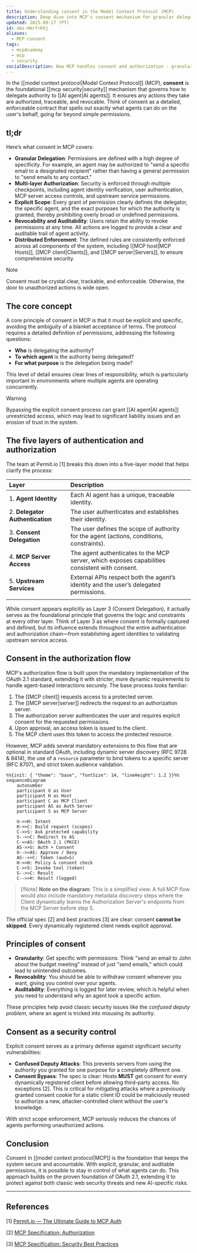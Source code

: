 ```yaml
---
title: Understanding consent in the Model Context Protocol (MCP)
description: Deep dive into MCP's consent mechanism for granular delegation, multi-layer authorization, and secure agent permissions
updated: 2025-09-17 (PT)
id: obs-HmrfrKXj
aliases:
  - MCP consent
tags:
  - mcpAcademy
  - mcp
  - security
socialDescription: How MCP handles consent and authorization - granular delegation, revocable permissions, and distributed enforcement for AI agents
---
```


In the [[model context protocol|Model Context Protocol]] (MCP), **consent** is the foundational [[mcp security|security]] mechanism that governs how to delegate authority to [[AI agent|AI agents]]. It ensures any actions they take are authorized, traceable, and revocable. Think of consent as a detailed, enforceable contract that spells out exactly what agents can do on the user's behalf, going far beyond simple permissions.

## tl;dr

Here’s what consent in MCP covers:

- **Granular Delegation**: Permissions are defined with a high degree of specificity. For example, an agent may be authorized to "send a specific email to a designated recipient" rather than having a general permission to "send emails to any contact."
- **Multi-layer Authorization**: Security is enforced through multiple checkpoints, including agent identity verification, user authentication, MCP server access controls, and upstream service permissions.
- **Explicit Scope**: Every grant of permission clearly defines the delegator, the specific agent, and the exact purposes for which the authority is granted, thereby prohibiting overly broad or undefined permissions.
- **Revocability and Auditability**: Users retain the ability to revoke permissions at any time. All actions are logged to provide a clear and auditable trail of agent activity.
- **Distributed Enforcement**: The defined rules are consistently enforced across all components of the system, including [[MCP host|MCP Hosts]], [[MCP client|Clients]], and [[MCP server|Servers]], to ensure comprehensive security.

> [!NOTE]
> Consent must be crystal clear, trackable, and enforceable. Otherwise, the door to unauthorized actions is wide open.

## The core concept

A core principle of consent in MCP is that it must be explicit and specific, avoiding the ambiguity of a blanket acceptance of terms. The protocol requires a detailed definition of permissions, addressing the following questions:

- **Who** is delegating the authority?
- **To which agent** is the authority being delegated?
- **For what purpose** is the delegation being made?

This level of detail ensures clear lines of responsibility, which is particularly important in environments where multiple agents are operating concurrently.

> [!WARNING]
> Bypassing the explicit consent process can grant [[AI agent|AI agents]] unrestricted access, which may lead to significant liability issues and an erosion of trust in the system.

## The five layers of authentication and authorization

The team at Permit.io [1] breaks this down into a five-layer model that helps clarify the process:

| Layer                           | Description                                                                                    |
| :------------------------------ | :--------------------------------------------------------------------------------------------- |
| 1. **Agent Identity**           | Each AI agent has a unique, traceable identity.                                                |
| 2. **Delegator Authentication** | The user authenticates and establishes their identity.                                         |
| 3. **Consent Delegation**       | The user defines the scope of authority for the agent (actions, conditions, constraints).      |
| 4. **MCP Server Access**        | The agent authenticates to the MCP server, which exposes capabilities consistent with consent. |
| 5. **Upstream Services**        | External APIs respect both the agent’s identity and the user’s delegated permissions.          |
|                                 |                                                                                                |

While consent appears explicitly as Layer 3 (Consent Delegation), it actually serves as the foundational principle that governs the logic and constraints at every other layer. Think of Layer 3 as where consent is formally captured and defined, but its influence extends throughout the entire authentication and authorization chain—from establishing agent identities to validating upstream service access.

## Consent in the authorization flow

MCP's authorization flow is built upon the mandatory implementation of the OAuth 2.1 standard, extending it with stricter, more dynamic requirements to handle agent-based interactions securely. The base process looks familiar:

1. The [[MCP client]] requests access to a protected server.
2. The [[MCP server|server]] redirects the request to an authorization server.
3. The authorization server authenticates the user and requires explicit consent for the requested permissions.
4. Upon approval, an access token is issued to the client.
5. The MCP client uses this token to access the protected resource.

However, MCP adds several mandatory extensions to this flow that are optional in standard OAuth, including dynamic server discovery (RFC 9728 & 8414), the use of a `resource` parameter to bind tokens to a specific server (RFC 8707), and strict token audience validation.

```mermaid
%%{init: { "theme": "base", "fontSize": 14, "lineHeight": 1.2 }}%%
sequenceDiagram
    autonumber
    participant U as User
    participant H as Host
    participant C as MCP Client
    participant AS as Auth Server
    participant S as MCP Server

    U->>H: Intent
    H->>C: Build request (scopes)
    C->>S: Ask protected capability
    S-->>C: Redirect to AS
    C->>AS: OAuth 2.1 (PKCE)
    AS->>U: Auth + Consent
    U-->>AS: Approve / Deny
    AS-->>C: Token (aud=S)
    H->>H: Policy & consent check
    C->>S: Invoke tool (token)
    S-->>C: Result
    C-->>H: Result (logged)
```

> [!Note] **Note on the diagram**:
> This is a simplified view. A full MCP flow would also include mandatory metadata discovery steps where the Client dynamically learns the Authorization Server's endpoints from the MCP Server before step 5.

The official spec [2] and best practices [3] are clear: consent **cannot be skipped**. Every dynamically registered client needs explicit approval.

## Principles of consent

- **Granularity**: Get specific with permissions. Think "send an email to John about the budget meeting" instead of just "send emails," which could lead to unintended outcomes.
- **Revocability**: You should be able to withdraw consent whenever you want, giving you control over your agents.
- **Auditability**: Everything is logged for later review, which is helpful when you need to understand why an agent took a specific action.

These principles help avoid classic security issues like the _confused deputy problem_, where an agent is tricked into misusing its authority.

## Consent as a security control

Explicit consent serves as a primary defense against significant security vulnerabilities:

- **Confused Deputy Attacks**: This prevents servers from using the authority you granted for one purpose for a completely different one.
- **Consent Bypass**: The spec is clear: Hosts **MUST** get consent for every dynamically registered client before allowing third-party access. No exceptions [2]. This is critical for mitigating attacks where a previously granted consent cookie for a static client ID could be maliciously reused to authorize a new, attacker-controlled client without the user's knowledge.

With strict scope enforcement, MCP seriously reduces the chances of agents performing unauthorized actions.

## Conclusion

Consent in [[model context protocol|MCP]] is the foundation that keeps the system secure and accountable. With explicit, granular, and auditable permissions, it is possible to stay in control of what agents can do. This approach builds on the proven foundation of OAuth 2.1, extending it to protect against both classic web security threats and new AI-specific risks.

---

## References

[1] [Permit.io — The Ultimate Guide to MCP Auth](https://www.permit.io/blog/the-ultimate-guide-to-mcp-auth)

[2] [MCP Specification: Authorization](https://modelcontextprotocol.io/specification/draft/basic/authorization)

[3] [MCP Specification: Security Best Practices](https://modelcontextprotocol.io/specification/draft/basic/security_best_practices)
